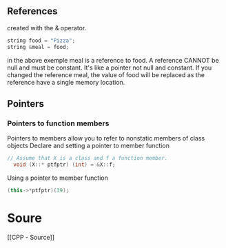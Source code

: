## References
created with the & operator.
```c++
string food = "Pizza";  
string &meal = food;
```
in the above exemple meal is a reference to food.
A reference CANNOT be null and must be constant.
It's like a pointer not null and constant. 
If you changed the reference meal, the value of food will be replaced as the reference have a single memory location.

## Pointers

### Pointers to function members
Pointers to members allow you to refer to nonstatic members of class objects
Declare and setting a pointer to member function 
```c++
// Assume that X is a class and f a function member.
  void (X::* ptfptr) (int) = &X::f;
```
Using a pointer to member function
```c++
(this->*ptfptr)(39);
```

# Soure
[[CPP - Source]]